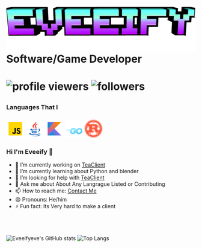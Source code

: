 <img align="left" src='./assets//img/minecraft.png'/>
<h1>
Software/Game Developer
<h1>



![profile viewers](https://komarev.com/ghpvc/?username=eveeifyeve&label=Profile%20Views&color=04aed9&style=for-the-badge)
![followers](https://img.shields.io/github/followers/eveeifyeve?label=Followers&color=04aed9&style=for-the-badge)

<h3>Languages That I <h3>
<p align="left">
  <img width="48" height="48" src="./assets/img/JavaScript.png">
  <img width="48" height="48" width="48" height="48" src="./assets/img/Java.png">
  <img width="48" height="48" src="./assets/img/Kotlin.png">
  <img width="48" height="48" src="./assets/img/Go.png"/>
  <img width="48" height="48" src="./assets/img/Rust.png">
</p>

<!-- ![HTML5](https://img.shields.io/badge/html5-%23E34F26.svg?style=for-the-badge&logo=html5&logoColor=white) &nbsp;
![JavaScript](./icons/JavaScript.png)
![Gradle](https://img.shields.io/badge/Gradle-02303A.svg?style=for-the-badge&logo=Gradle&logoColor=white) &nbsp;
![CSS3](https://img.shields.io/badge/css3-%231572B6.svg?style=for-the-badge&logo=css3&logoColor=white) &nbsp;
![Java](./icons/Java.png)
![Rust](./icons/Rust.png)
![TypeScript](./icons/TypeScript.png) -->

### Hi I'm Eveeify 👋

- 🔭 I’m currently working on [ TeaClient ]("https://www.github.com/TeaclientMinecraft")
- 🌱 I’m currently learning about Python and blender
- 🤔 I’m looking for help with [ TeaClient ]("https://www.discord.gg/teaclient")
- 💬 Ask me about About Any Langrague Listed or Contributing
- 📫 How to reach me: [Contact Me](https://eveeifyeve.github.io/eveeifyeve)
- 😄 Pronouns: He/him
- ⚡ Fun fact: Its Very hard to make a client

<br>
<br>


![Eveeifyeve's GitHub stats](https://github-stats-eight-bay.vercel.app/api?username=eveeifyeve&show_icons=true&theme=radical&text_color=AFAFAF&title_color=FFFFFF&icon_color=35CF5C)
![Top Langs](https://github-stats-eight-bay.vercel.app/api/top-langs/?username=eveeifyeve&show_icons=true&theme=radical&text_color=AFAFAF&title_color=FFFFFF&icon_color=35CF5C&layout=compact)


